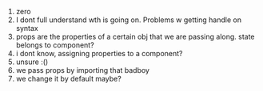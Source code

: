 1) zero
2) I dont full understand wth is going on. Problems w getting handle on syntax
3) props are the properties of a certain obj that we are passing along. state belongs to component?
4) i dont know, assigning properties to a component?
5) unsure :()
6) we pass props by importing that badboy
7) we change it by default maybe? 

